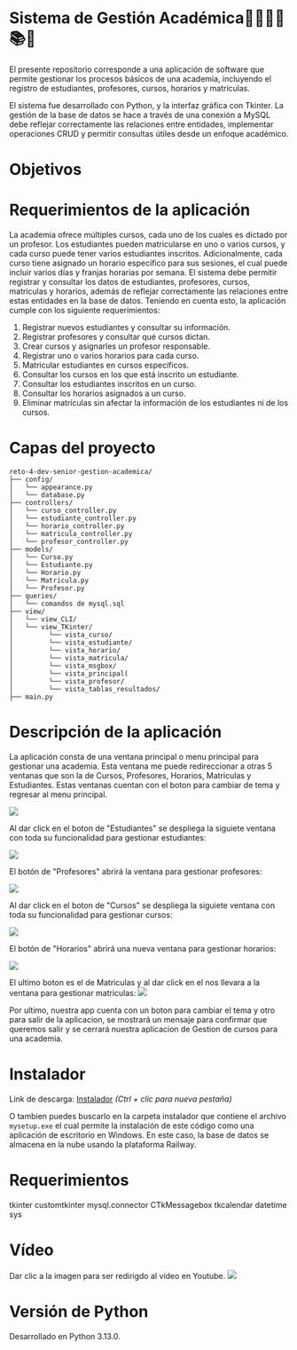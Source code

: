 # Sistema de Gestión Académica🧑‍🎓🧑‍🏫📚📑

El presente repositorio corresponde a una aplicación de software que permite gestionar los procesos básicos de una academia, incluyendo el registro de estudiantes, profesores, cursos, horarios y matrículas. 

El sistema fue desarrollado con Python, y la interfaz gráfica con Tkinter. La gestión de la base de datos se hace a través de una conexión a MySQL debe reflejar correctamente las relaciones entre entidades, implementar operaciones CRUD y permitir consultas útiles desde un enfoque académico.

# Objetivos

# Requerimientos de la aplicación

La academia ofrece múltiples cursos, cada uno de los cuales es dictado por un profesor. Los estudiantes pueden matricularse en uno o varios cursos, y cada curso puede tener varios estudiantes inscritos. Adicionalmente, cada curso tiene asignado un horario específico para sus sesiones, el cual puede incluir varios días y franjas horarias por semana.
El sistema debe permitir registrar y consultar los datos de estudiantes, profesores, cursos, matrículas y horarios, además de reflejar correctamente las relaciones entre estas entidades en la base de datos. Teniendo en cuenta esto, la aplicación cumple con los siguiente requerimientos:

1.	Registrar nuevos estudiantes y consultar su información.
2.	Registrar profesores y consultar qué cursos dictan.
3.	Crear cursos y asignarles un profesor responsable.
4.	Registrar uno o varios horarios para cada curso.
5.	Matricular estudiantes en cursos específicos.
6.	Consultar los cursos en los que está inscrito un estudiante.
7.	Consultar los estudiantes inscritos en un curso.
8.	Consultar los horarios asignados a un curso.
9.	Eliminar matrículas sin afectar la información de los estudiantes ni de los cursos.


# Capas del proyecto

```
reto-4-dev-senior-gestion-academica/
├── config/
│   └── appearance.py
│   └── database.py
├── controllers/
│   └── curso_controller.py
│   └── estudiante_controller.py
│   └── horario_controller.py
│   └── matricula_controller.py
│   └── profesor_controller.py
├── models/
│   └── Curso.py
│   └── Estudiante.py
│   └── Horario.py
│   └── Matricula.py
│   └── Profesor.py
├── queries/
│   └── comandos de mysql.sql
├── view/
│   └── view_CLI/
│   └── view_TKinter/
│         └── vista_curso/
│         └── vista_estudiante/
│         └── vista_horario/
│         └── vista_matricula/
│         └── vista_msgbox/
│         └── vista_principal(
│         └── vista_profesor/
│         └── vista_tablas_resultados/
├── main.py
```

# Descripción de la aplicación

La aplicación consta de una ventana principal o menu principal para gestionar una academia. Esta ventana me puede redireccionar a otras 5 ventanas que son la de Cursos, Profesores, Horarios, Matriculas y Estudiantes. Estas ventanas cuentan con el boton para cambiar de tema y regresar al menu principal. 

![](imgs/ventanaMenuPrincipal.png)

Al dar click en el boton de "Estudiantes" se despliega la siguiete ventana con toda su funcionalidad para gestionar estudiantes:

![](imgs/ventanaEstudiantes.png)

El botón de "Profesores"  abrirá la ventana para gestionar profesores:

![](imgs/ventanaProfesores.png)

Al dar click en el boton de "Cursos" se despliega la siguiete ventana con toda su funcionalidad para gestionar cursos:

![](imgs/ventanaCursos.png)

El botón de "Horarios"  abrirá una nueva ventana para gestionar horarios:

![](imgs/ventanaHorarios.png)

El ultimo boton es el de Matriculas y al dar click en el nos llevara a la ventana para gestionar matriculas:
![](imgs/ventanaMatriculas.png) 

Por ultimo, nuestra app cuenta con un boton para cambiar el tema y otro para salir de la aplicacion, se mostrará un mensaje para confirmar que queremos salir y se cerrará nuestra aplicacion de Gestion de cursos para una academia.



# Instalador
Link de descarga:
[Instalador](https://laiberocol-my.sharepoint.com/:u:/g/personal/lacourtt_estudiante_ibero_edu_co/EYcQk8G_X89Ors70SO6_n1cB5Cqwczm68X8JXRUyyZk6Wg?e=7k8Y21) *(Ctrl + clic para nueva pestaña)*

O tambien puedes buscarlo en la carpeta instalador que contiene el archivo ```mysetup.exe``` el cual permite la instalación de este código como una aplicación de escritorio en Windows. En este caso, la base de datos se almacena en la nube usando la plataforma Railway. 



# Requerimientos
tkinter
customtkinter
mysql.connector
CTkMessagebox
tkcalendar
datetime
sys

# Vídeo

Dar clic a la imagen para ser redirigdo al vídeo en Youtube.
[![](imgs/video.png)](https://www.youtube.com/watch?v=CkaNK7CJsyY)


# Versión de Python

Desarrollado en Python 3.13.0.
